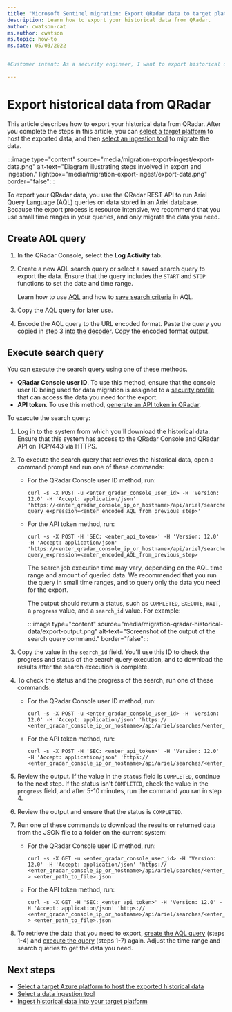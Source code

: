 ```yaml
---
title: "Microsoft Sentinel migration: Export QRadar data to target platform | Microsoft Docs"
description: Learn how to export your historical data from QRadar.
author: cwatson-cat
ms.author: cwatson
ms.topic: how-to
ms.date: 05/03/2022


#Customer intent: As a security engineer, I want to export historical data from QRadar using AQL queries and the QRadar REST API so that I can migrate it to a new platform for analysis and compliance purposes.

---
```


# Export historical data from QRadar

This article describes how to export your historical data from QRadar. After you complete the steps in this article, you can [select a target platform](migration-ingestion-target-platform.md) to host the exported data, and then [select an ingestion tool](migration-ingestion-tool.md) to migrate the data.

:::image type="content" source="media/migration-export-ingest/export-data.png" alt-text="Diagram illustrating steps involved in export and ingestion." lightbox="media/migration-export-ingest/export-data.png" border="false":::

To export your QRadar data, you use the QRadar REST API to run Ariel Query Language (AQL) queries on data stored in an Ariel database. Because the export process is resource intensive, we recommend that you use small time ranges in your queries, and only migrate the data you need. 

## Create AQL query

1. In the QRadar Console, select the **Log Activity** tab. 
1. Create a new AQL search query or select a saved search query to export the data. Ensure that the query includes the `START` and `STOP` functions to set the date and time range. 

    Learn how to use [AQL](https://www.ibm.com/docs/en/qsip/7.5?topic=aql-ariel-query-language) and how to [save search criteria](https://www.ibm.com/docs/en/qsip/7.5?topic=searches-saving-search-criteria) in AQL. 

1. Copy the AQL query for later use.
1. Encode the AQL query to the URL encoded format. Paste the query you copied in step 3 [into the decoder](https://www.url-encode-decode.com/). Copy the encoded format output.

## Execute search query

You can execute the search query using one of these methods. 

- **QRadar Console user ID**. To use this method, ensure that the console user ID being used for data migration is assigned to a [security profile](https://www.ibm.com/docs/en/qradar-on-cloud?topic=management-security-profiles) that can access the data you need for the export.
- **API token**. To use this method, [generate an API token in QRadar](https://www.ibm.com/docs/en/qradar-common?topic=app-creating-authorized-service-token-qradar-operations).

To execute the search query:

1. Log in to the system from which you'll download the historical data. Ensure that this system has access to the QRadar Console and QRadar API on TCP/443 via HTTPS. 
1. To execute the search query that retrieves the historical data, open a command prompt and run one of these commands:
    
    - For the QRadar Console user ID method, run: 

        ```
        curl -s -X POST -u <enter_qradar_console_user_id> -H 'Version: 12.0' -H 'Accept: application/json' 'https://<enter_qradar_console_ip_or_hostname>/api/ariel/searches?query_expression=<enter_encoded_AQL_from_previous_step>'
        ```
    - For the API token method, run:
        
        ```
        curl -s -X POST -H 'SEC: <enter_api_token>' -H 'Version: 12.0' -H 'Accept: application/json' 'https://<enter_qradar_console_ip_or_hostname>/api/ariel/searches?query_expression=<enter_encoded_AQL_from_previous_step> 
        ```
            
        The search job execution time may vary, depending on the AQL time range and amount of queried data. We recommended that you run the query in small time ranges, and to query only the data you need for the export.   

        The output should return a status, such as `COMPLETED`, `EXECUTE`, `WAIT`, a `progress` value, and a `search_id` value. For example:

        :::image type="content" source="media/migration-qradar-historical-data/export-output.png" alt-text="Screenshot of the output of the search query command." border="false":::

1. Copy the value in the `search_id` field. You'll use this ID to check the progress and status of the search query execution, and to download the results after the search execution is complete. 
1. To check the status and the progress of the search, run one of these commands:
    - For the QRadar Console user ID method, run: 

        ```
        curl -s -X POST -u <enter_qradar_console_user_id> -H 'Version: 12.0' -H 'Accept: application/json' 'https:// <enter_qradar_console_ip_or_hostname>/api/ariel/searches/<enter_search_id_from_previous_step>' 
        ```
    
    - For the API token method, run:
                
        ```                
        curl -s -X POST -H 'SEC: <enter_api_token>' -H 'Version: 12.0' -H 'Accept: application/json' 'https:// <enter_qradar_console_ip_or_hostname>/api/ariel/searches/<enter_search_id_from_previous_step>' 
        ```

1. Review the output. If the value in the `status` field is `COMPLETED`, continue to the next step. If the status isn't `COMPLETED`, check the value in the `progress` field, and after 5-10 minutes, run the command you ran in step 4. 
1. Review the output and ensure that the status is `COMPLETED`. 
1. Run one of these commands to download the results or returned data from the JSON file to a folder on the current system:
    - For the QRadar Console user ID method, run:
                
        ```                
        curl -s -X GET -u <enter_qradar_console_user_id> -H 'Version: 12.0' -H 'Accept: application/json' 'https:// <enter_qradar_console_ip_or_hostname>/api/ariel/searches/<enter_search_id_from_previous_step>/results' > <enter_path_to_file>.json 
        ```

    - For the API token method, run: 
            
        ```
        curl -s -X GET -H 'SEC: <enter_api_token>' -H 'Version: 12.0' -H 'Accept: application/json' 'https:// <enter_qradar_console_ip_or_hostname>/api/ariel/searches/<enter_search_id_from_previous_step>/results' > <enter_path_to_file>.json 
        ```

1. To retrieve the data that you need to export, [create the AQL query](#create-aql-query) (steps 1-4) and [execute the query](#execute-search-query) (steps 1-7) again. Adjust the time range and search queries to get the data you need. 

## Next steps

- [Select a target Azure platform to host the exported historical data](migration-ingestion-target-platform.md)
- [Select a data ingestion tool](migration-ingestion-tool.md)
- [Ingest historical data into your target platform](migration-export-ingest.md) 
